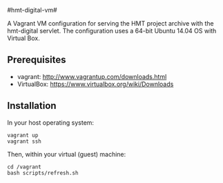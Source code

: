 #hmt-digital-vm#


A Vagrant VM configuration for serving the HMT project archive with the hmt-digital servlet.  The configuration uses a 64-bit Ubuntu 14.04 OS with Virtual Box. 

## Prerequisites

- vagrant: <http://www.vagrantup.com/downloads.html>
- VirtualBox: <https://www.virtualbox.org/wiki/Downloads>


## Installation

In your host operating system:

    vagrant up
    vagrant ssh
    
Then, within your virtual (guest) machine:

    cd /vagrant
    bash scripts/refresh.sh
    

